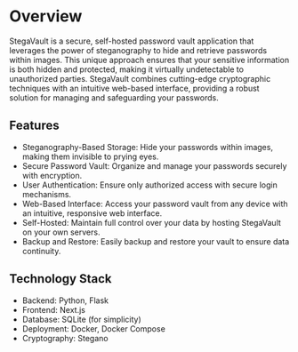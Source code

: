 # Overview
StegaVault is a secure, self-hosted password vault application that leverages the power of steganography to hide and retrieve passwords within images. This unique approach ensures that your sensitive information is both hidden and protected, making it virtually undetectable to unauthorized parties. StegaVault combines cutting-edge cryptographic techniques with an intuitive web-based interface, providing a robust solution for managing and safeguarding your passwords.

## Features
- Steganography-Based Storage: Hide your passwords within images, making them invisible to prying eyes.
- Secure Password Vault: Organize and manage your passwords securely with encryption.
- User Authentication: Ensure only authorized access with secure login mechanisms.
- Web-Based Interface: Access your password vault from any device with an intuitive, responsive web interface.
- Self-Hosted: Maintain full control over your data by hosting StegaVault on your own servers.
- Backup and Restore: Easily backup and restore your vault to ensure data continuity.


## Technology Stack
- Backend: Python, Flask
- Frontend: Next.js
- Database: SQLite (for simplicity)
- Deployment: Docker, Docker Compose
- Cryptography: Stegano
